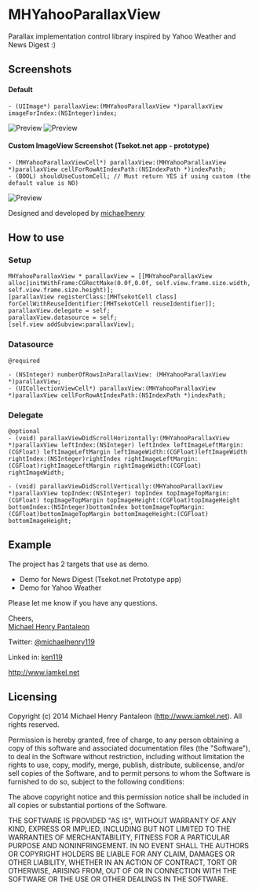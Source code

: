 MHYahooParallaxView
===================

Parallax implementation control library inspired by Yahoo Weather and News Digest :)

## Screenshots

#### Default

	- (UIImage*) parallaxView:(MHYahooParallaxView *)parallaxView imageForIndex:(NSInteger)index;


![Preview](http://iamkel.s3.amazonaws.com/github/MHParallaxIntro.gif)
![Preview](http://iamkel.s3.amazonaws.com/github/MHParallax.gif)



#### Custom ImageView Screenshot (Tsekot.net app - prototype)

	- (MHYahooParallaxViewCell*) parallaxView:(MHYahooParallaxView *)parallaxView cellForRowAtIndexPath:(NSIndexPath *)indexPath;
	- (BOOL) shouldUseCustomCell; // Must return YES if using custom (the default value is NO)

![Preview](http://iamkel.s3.amazonaws.com/github/Tsekot.gif)

Designed and developed by [michaelhenry](https://github.com/michaelhenry)

## How to use
### Setup
	
	MHYahooParallaxView * parallaxView = [[MHYahooParallaxView alloc]initWithFrame:CGRectMake(0.0f,0.0f, self.view.frame.size.width, self.view.frame.size.height)];
    [parallaxView registerClass:[MHTsekotCell class] forCellWithReuseIdentifier:[MHTsekotCell reuseIdentifier]];
    parallaxView.delegate = self;
    parallaxView.datasource = self;
    [self.view addSubview:parallaxView];

### Datasource
	
	@required

	- (NSInteger) numberOfRowsInParallaxView: (MHYahooParallaxView *)parallaxView;
	- (UICollectionViewCell*) parallaxView:(MHYahooParallaxView *)parallaxView cellForRowAtIndexPath:(NSIndexPath *)indexPath;

	
### Delegate

	@optional
	- (void) parallaxViewDidScrollHorizontally:(MHYahooParallaxView *)parallaxView leftIndex:(NSInteger) leftIndex leftImageLeftMargin:(CGFloat) leftImageLeftMargin leftImageWidth:(CGFloat)leftImageWidth rightIndex:(NSInteger)rightIndex rightImageLeftMargin:(CGFloat)rightImageLeftMargin rightImageWidth:(CGFloat) rightImageWidth;

	- (void) parallaxViewDidScrollVertically:(MHYahooParallaxView *)parallaxView topIndex:(NSInteger) topIndex topImageTopMargin:(CGFloat) topImageTopMargin topImageHeight:(CGFloat)topImageHeight bottomIndex:(NSInteger)bottomIndex bottomImageTopMargin:(CGFloat)bottomImageTopMargin bottomImageHeight:(CGFloat) bottomImageHeight;


## Example 
	
The project has 2 targets that use as demo.

-  Demo for News Digest (Tsekot.net Prototype app)
-  Demo for Yahoo Weather




Please let me know if you have any questions. 

Cheers,  
[Michael Henry Pantaleon](http://www.iamkel.net)

Twitter: [@michaelhenry119](https://twitter.com/michaelhenry119)

Linked in: [ken119](http://ph.linkedin.com/in/ken119)

http://www.iamkel.net



## Licensing

Copyright (c) 2014 Michael Henry Pantaleon (http://www.iamkel.net). All rights reserved.

Permission is hereby granted, free of charge, to any person obtaining a copy of this software and associated documentation files (the "Software"), to deal in the Software without restriction, including without limitation the rights to use, copy, modify, merge, publish, distribute, sublicense, and/or sell copies of the Software, and to permit persons to whom the Software is furnished to do so, subject to the following conditions:

The above copyright notice and this permission notice shall be included in all copies or substantial portions of the Software.

THE SOFTWARE IS PROVIDED "AS IS", WITHOUT WARRANTY OF ANY KIND, EXPRESS OR IMPLIED, INCLUDING BUT NOT LIMITED TO THE WARRANTIES OF MERCHANTABILITY, FITNESS FOR A PARTICULAR PURPOSE AND NONINFRINGEMENT. IN NO EVENT SHALL THE AUTHORS OR COPYRIGHT HOLDERS BE LIABLE FOR ANY CLAIM, DAMAGES OR OTHER LIABILITY, WHETHER IN AN ACTION OF CONTRACT, TORT OR OTHERWISE, ARISING FROM, OUT OF OR IN CONNECTION WITH THE SOFTWARE OR THE USE OR OTHER DEALINGS IN THE SOFTWARE.
